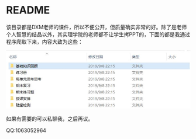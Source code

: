 # README

该目录都是DXM老师的课件，所以不便公开，但质量确实非常的好。除了是老师个人智慧的结晶以外，其实理学院的老师都不让学生拷PPT的，下面的都是我通过程序爬取下来，内容大致为这些：

![pic](pic.jpg)

如果有需要的可以私聊我，之后再议。

QQ:1063052964